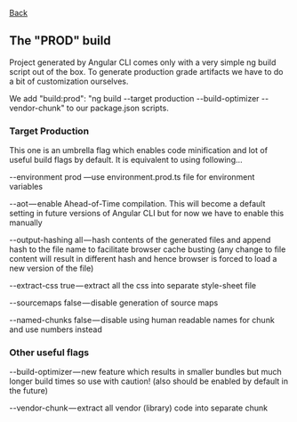 [Back](../angular.md)

## The "PROD" build

Project generated by Angular CLI comes only with a very simple ng build script out of the box. To generate production grade artifacts we have to do a bit of customization ourselves.

We add "build:prod": "ng build --target production --build-optimizer --vendor-chunk" to our package.json scripts.

### Target Production
This one is an umbrella flag which enables code minification and lot of useful build flags by default. It is equivalent to using following…

--environment prod —use environment.prod.ts file for environment variables

--aot — enable Ahead-of-Time compilation. This will become a default setting in future versions of Angular CLI but for now we have to enable this manually

--output-hashing all — hash contents of the generated files and append hash to the file name to facilitate browser cache busting (any change to file content will result in different hash and hence browser is forced to load a new version of the file)

--extract-css true — extract all the css into separate style-sheet file

--sourcemaps false — disable generation of source maps

--named-chunks false — disable using human readable names for chunk and use numbers instead

### Other useful flags

--build-optimizer — new feature which results in smaller bundles but much longer build times so use with caution! (also should be enabled by default in the future)

--vendor-chunk — extract all vendor (library) code into separate chunk